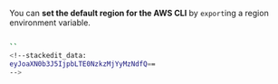 
You can **set the default region for the AWS CLI** by `export`ing a region environment variable.
```bash

``
<!--stackedit_data:
eyJoaXN0b3J5IjpbLTE0NzkzMjYyMzNdfQ==
-->